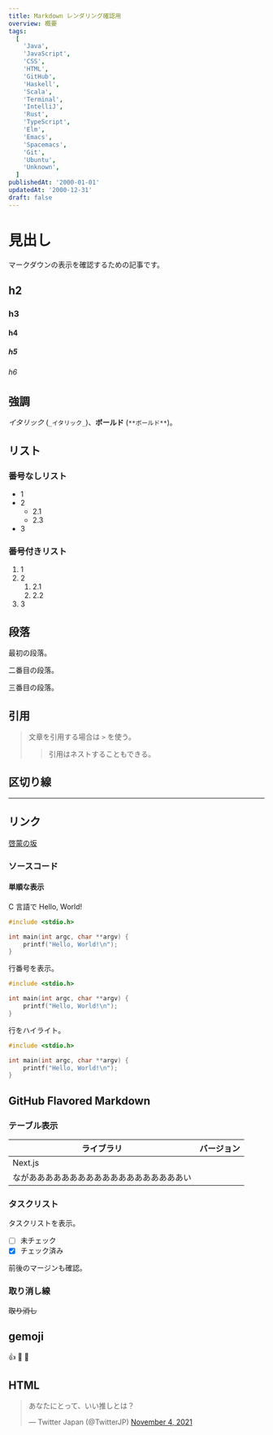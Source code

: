 ```yaml
---
title: Markdown レンダリング確認用
overview: 概要
tags:
  [
    'Java',
    'JavaScript',
    'CSS',
    'HTML',
    'GitHub',
    'Haskell',
    'Scala',
    'Terminal',
    'IntelliJ',
    'Rust',
    'TypeScript',
    'Elm',
    'Emacs',
    'Spacemacs',
    'Git',
    'Ubuntu',
    'Unknown',
  ]
publishedAt: '2000-01-01'
updatedAt: '2000-12-31'
draft: false
---
```


# 見出し

マークダウンの表示を確認するための記事です。

## h2

### h3

#### h4

##### h5

###### h6

## 強調

_イタリック_ (`_イタリック_`)、**ボールド** (`**ボールド**`)。

## リスト

### 番号なしリスト

- 1
- 2
  - 2.1
  - 2.3
- 3

### 番号付きリスト

1. 1
1. 2
   1. 2.1
   1. 2.2
1. 3

## 段落

最初の段落。

二番目の段落。

三番目の段落。

## 引用

> 文章を引用する場合は `>` を使う。
>
> > 引用はネストすることもできる。

## 区切り線

---

## リンク

[啓蒙の坂](https://depth401.github.io/)

### ソースコード

#### 単順な表示

C 言語で Hello, World!

```c
#include <stdio.h>

int main(int argc, char **argv) {
    printf("Hello, World!\n");
}
```

行番号を表示。

```c showLineNumbers
#include <stdio.h>

int main(int argc, char **argv) {
    printf("Hello, World!\n");
}
```

行をハイライト。

```c {4} showLineNumbers
#include <stdio.h>

int main(int argc, char **argv) {
    printf("Hello, World!\n");
}
```

## GitHub Flavored Markdown

### テーブル表示

| ライブラリ                                   | バージョン |
| -------------------------------------------- | ---------- |
| Next.js                                      |            |
| ながあああああああああああああああああああい |            |

### タスクリスト

タスクリストを表示。

- [ ] 未チェック
- [x] チェック済み

前後のマージンも確認。

### 取り消し線

~~取り消し~~

## gemoji

:+1: :sushi: :thinking:

## HTML

<blockquote class="twitter-tweet"><p lang="ja" dir="ltr">あなたにとって、いい推しとは？</p>&mdash; Twitter Japan (@TwitterJP) <a href="https://twitter.com/TwitterJP/status/1456119104931237893?ref_src=twsrc%5Etfw">November 4, 2021</a></blockquote> <script async src="https://platform.twitter.com/widgets.js" charset="utf-8"></script>

